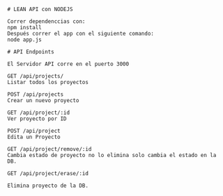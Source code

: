     # LEAN API con NODEJS
    
    Correr dependenccias con:
    npm install 
    Después correr el app con el siguiente comando:
    node app.js
    
    # API Endpoints
    
    El Servidor API corre en el puerto 3000
    
    GET /api/projects/
    Listar todos los proyectos
    
    POST /api/projects
    Crear un nuevo proyecto
    
    GET /api/project/:id
    Ver proyecto por ID
    
    POST /api/project
    Edita un Proyecto
    
    GET /api/project/remove/:id
    Cambia estado de proyecto no lo elimina solo cambia el estado en la DB.
    
    GET /api/project/erase/:id
    
    Elimina proyecto de la DB.